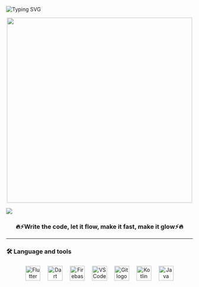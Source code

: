 <!--## Hi there 👋


**Mohamed-n-Bashar/Mohamed-n-Bashar** is a ✨ _special_ ✨ repository because its `README.md` (this file) appears on your GitHub profile.

Here are some ideas to get you started:

- 🔭 I’m currently working on ...
- 🌱 I’m currently learning Mobile development
- 👯 I’m looking to collaborate on ...
- 🤔 I’m looking for help with ...
- 💬 Ask me about ...
- 📫 How to reach me: ...
- 😄 Pronouns: ...
- ⚡ Fun fact: ...
-->
<div align="left" style="display: inline-block;">
  <img src="https://readme-typing-svg.herokuapp.com?font=Pacifico&color=%ffffff&size=48&left=true&vCenter=true&width=1200&height=100&lines=Welcome+To+My+Profile!+❤️" alt="Typing SVG" style="display: inline-block;">
</div>

</br>

<div align="center">
  <p>
    <a href="https://count.getloli.com/"><img width = "500" src="https://count.getloli.com/@mohamed-n-bashar?name=mohamed-n-bashar&theme=original-new&padding=7&offset=0&scale=1&pixelated=1&darkmode=auto"></a>
  </p>
</div>

<img src="images/neon.gif">

<h3 align="center" width = "100px" >🔥⚡Write the code, let it flow, make it fast, make it glow⚡🔥</h3>

---
<h3 align="left">🛠 Language and tools</h3>

###

<div align="center">
  <img src="https://cdn.jsdelivr.net/gh/devicons/devicon/icons/flutter/flutter-original.svg" height="40" alt="Flutter logo"  />
  <img width="12" />
  <img src="https://cdn.jsdelivr.net/gh/devicons/devicon/icons/dart/dart-original.svg" height="40" alt="Dart logo"  />
  <img width="12" />
  <img src="https://cdn.jsdelivr.net/gh/devicons/devicon/icons/firebase/firebase-plain.svg" height="40" alt="Firebase logo"  />
  <img width="12" />
  <img src="https://cdn.jsdelivr.net/gh/devicons/devicon/icons/vscode/vscode-original.svg" height="40" alt="VSCode logo"  />
  <img width="12" />
  <img src="https://cdn.jsdelivr.net/gh/devicons/devicon/icons/git/git-original.svg" height="40" alt="Git logo"  />
  <img width="12" />
  <img src="https://cdn.jsdelivr.net/gh/devicons/devicon/icons/kotlin/kotlin-original.svg" height="40" alt="Kotlin logo"  />
  <img width="12" />
  <img src="https://cdn.jsdelivr.net/gh/devicons/devicon/icons/java/java-original.svg" height="40" alt="Java logo"  />
  
</div>

###
